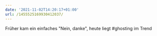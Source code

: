 ```yaml
---
date: '2021-11-02T14:20:17+01:00'
url: /1455525169930412037/
---
```

Früher kam ein einfaches "Nein, danke", heute liegt #ghosting im Trend
